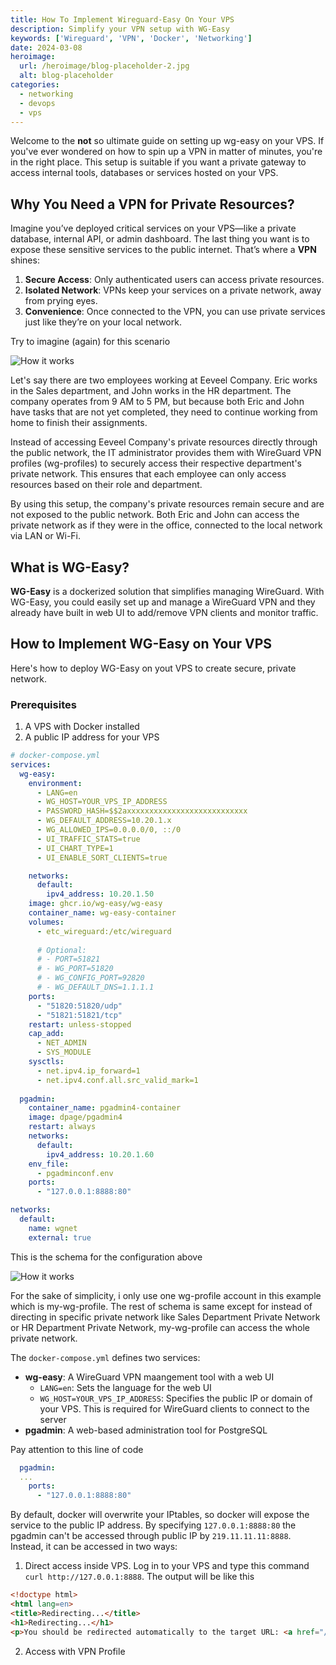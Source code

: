 ```yaml
---
title: How To Implement Wireguard-Easy On Your VPS
description: Simplify your VPN setup with WG-Easy
keywords: ['Wireguard', 'VPN', 'Docker', 'Networking']
date: 2024-03-08
heroimage: 
  url: /heroimage/blog-placeholder-2.jpg
  alt: blog-placeholder
categories:
  - networking
  - devops
  - vps
---
```



Welcome to the **not** so ultimate guide on setting up wg-easy on your VPS. If you've ever wondered on how to spin up a VPN in matter of minutes, you're in the right place. This setup is suitable if you want a private gateway to access internal tools, databases or services hosted on your VPS.

## Why You Need a VPN for Private Resources?

Imagine you’ve deployed critical services on your VPS—like a private database, internal API, or admin dashboard. The last thing you want is to expose these sensitive services to the public internet. That’s where a **VPN** shines:
1. **Secure Access**: Only authenticated users can access private resources.
2. **Isolated Network**: VPNs keep your services on a private network, away from prying eyes.
3. **Convenience**: Once connected to the VPN, you can use private services just like they’re on your local network.

Try to imagine (again) for this scenario

![How it works](/blogs/how-to-implement-wg-easy/how-it-works.png)

Let's say there are two employees working at Eeveel Company. Eric works in the Sales department, and John works in the HR department. The company operates from 9 AM to 5 PM, but because both Eric and John have tasks that are not yet completed, they need to continue working from home to finish their assignments.

Instead of accessing Eeveel Company's private resources directly through the public network, the IT administrator provides them with WireGuard VPN profiles (wg-profiles) to securely access their respective department's private network. This ensures that each employee can only access resources based on their role and department.

By using this setup, the company's private resources remain secure and are not exposed to the public network. Both Eric and John can access the private network as if they were in the office, connected to the local network via LAN or Wi-Fi.

## What is WG-Easy?

**WG-Easy** is a dockerized solution that simplifies managing WireGuard. With WG-Easy, you could easily set up and manage a WireGuard VPN and they already have built in web UI to add/remove VPN clients and monitor traffic.

## How to Implement WG-Easy on Your VPS

Here's how to deploy WG-Easy on yout VPS to create secure, private network.

### Prerequisites
1. A VPS with Docker installed
2. A public IP address for your VPS

```yaml
# docker-compose.yml
services:
  wg-easy:
    environment:
      - LANG=en
      - WG_HOST=YOUR_VPS_IP_ADDRESS
      - PASSWORD_HASH=$$2axxxxxxxxxxxxxxxxxxxxxxxxxxx
      - WG_DEFAULT_ADDRESS=10.20.1.x
      - WG_ALLOWED_IPS=0.0.0.0/0, ::/0
      - UI_TRAFFIC_STATS=true
      - UI_CHART_TYPE=1
      - UI_ENABLE_SORT_CLIENTS=true

    networks:
      default:
        ipv4_address: 10.20.1.50
    image: ghcr.io/wg-easy/wg-easy
    container_name: wg-easy-container
    volumes:
      - etc_wireguard:/etc/wireguard
      
      # Optional:
      # - PORT=51821
      # - WG_PORT=51820
      # - WG_CONFIG_PORT=92820
      # - WG_DEFAULT_DNS=1.1.1.1
    ports:
      - "51820:51820/udp"
      - "51821:51821/tcp"
    restart: unless-stopped
    cap_add:
      - NET_ADMIN
      - SYS_MODULE
    sysctls:
      - net.ipv4.ip_forward=1
      - net.ipv4.conf.all.src_valid_mark=1
    
  pgadmin:
    container_name: pgadmin4-container
    image: dpage/pgadmin4
    restart: always
    networks: 
      default:
        ipv4_address: 10.20.1.60
    env_file:
      - pgadminconf.env
    ports:
      - "127.0.0.1:8888:80"

networks:
  default:
    name: wgnet
    external: true
```

This is the schema for the configuration above

![How it works](/blogs/how-to-implement-wg-easy/implement-wg-easy.png)

For the sake of simplicity, i only use one wg-profile account in this example which is my-wg-profile. The rest of schema is same except for instead of directing in specific private network like Sales Department Private Network or HR Department Private Network, my-wg-profile can access the whole private network.

The <code>docker-compose.yml</code> defines two services:
- **wg-easy**: A WireGuard VPN maangement tool with a web UI
  - `LANG=en`: Sets the language for the web UI
  - `WG_HOST=YOUR_VPS_IP_ADDRESS`: Specifies the public IP or domain of your VPS. This is required for WireGuard clients to connect to the server
- **pgadmin**: A web-based administration tool for PostgreSQL



Pay attention to this line of code
```yaml
  pgadmin:
  ...
    ports:
      - "127.0.0.1:8888:80"
```

By default, docker will overwrite your IPtables, so docker will expose the service to the public IP address. By specifying `127.0.0.1:8888:80` the pgadmin can't be accessed through public IP by `219.11.11.11:8888`. Instead, it can be accessed in two ways:

1. Direct access inside VPS. Log in to your VPS and type this command `curl http://127.0.0.1:8888`. The output will be like this
  ```html
  <!doctype html>
  <html lang=en>
  <title>Redirecting...</title>
  <h1>Redirecting...</h1>
  <p>You should be redirected automatically to the target URL: <a href="/login?next=/">/login?next=/</a>. If not, click the link.
  ```
2. Access with VPN Profile


